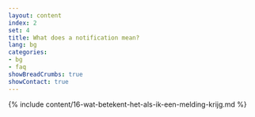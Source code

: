 ```yaml
---
layout: content
index: 2
set: 4 
title: What does a notification mean?
lang: bg
categories:
- bg
- faq
showBreadCrumbs: true
showContact: true
---
```

{% include content/16-wat-betekent-het-als-ik-een-melding-krijg.md %}
